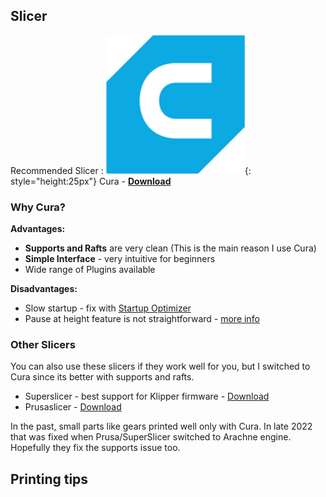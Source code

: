 ## Slicer
Recommended Slicer :
![alt text](logo/cura.webp){: style="height:25px"} 
Cura - **[Download](https://ultimaker.com/software/ultimaker-cura
)**

### Why Cura?

**Advantages:**

* **Supports and Rafts** are very clean (This is the main reason I use Cura)
* **Simple Interface** - very intuitive for beginners
* Wide range of Plugins available

**Disadvantages:**

* Slow startup - fix with [Startup Optimizer](https://marketplace.ultimaker.com/app/cura/plugins/fieldofview/StartOptimiser)
* Pause at height feature is not straightforward - [more info](https://all3dp.com/2/cura-pause-at-height-how-to-do-it/)

### Other Slicers
You can also use these slicers if they work well for you, but I switched to Cura since its better with supports and rafts.

* Superslicer - best support for Klipper firmware - [Download](https://github.com/supermerill/SuperSlicer/releases/latest)
* Prusaslicer - [Download](https://github.com/prusa3d/PrusaSlicer/releases/latest)

In the past, small parts like gears printed well only with Cura. In late 2022 that was fixed when Prusa/SuperSlicer switched to Arachne engine. Hopefully they fix the supports issue too.

## Printing tips

